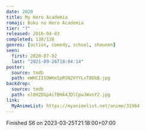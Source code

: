```yaml
---
date: 2020
title: My Hero Academia
romaji: Boku no Hero Academia
tier: "?"
released: 2016-04-03
completed: 138/138
genres: [action, comedy, school, shounen]
seen:
  first: 2020-07-02
  last: "2021-09-26T18:04:14"
poster:
  source: tmdb
  path: mWHCII5OWHx5pRSN2VYYLvT8DbB.jpg
backdrop:
  source: tmdb
  path: ol0H2DGp4ifBHA4JDlCpwJWxnY2.jpg
link:
  MyAnimeList: https://myanimelist.net/anime/31964
---
```


Finished S6 on 2023-03-25T21:18:00+07:00
